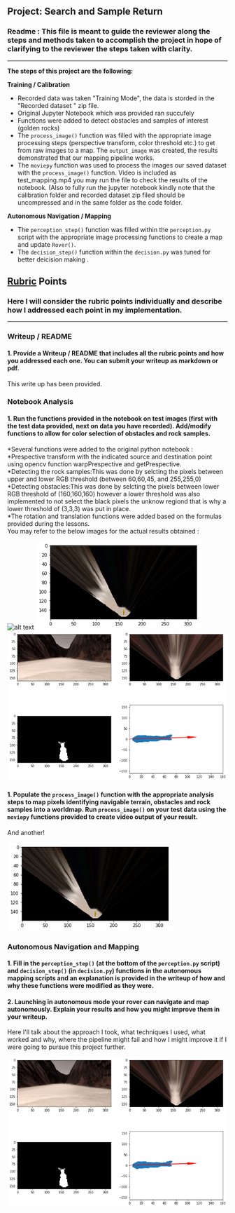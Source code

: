 ## Project: Search and Sample Return
### Readme : This file is meant to guide the reviewer along the steps and methods taken to accomplish the project in hope of clarifying to the reviewer the steps taken with clarity.

---


**The steps of this project are the following:**  

**Training / Calibration**  

* Recorded data was taken  "Training Mode", the data is storded in the "Recorded dataset " zip file. 
* Original Jupyter Notebook which was provided ran succufely 
* Functions were added  to detect obstacles and samples of interest (golden rocks)
* The `process_image()` function was filled with the appropriate image processing steps (perspective transform, color threshold etc.) to get from raw images to a map.  The `output_image` was created, the results  demonstrated that our mapping pipeline works.
* The  `moviepy` function was used to process the images our saved dataset with the `process_image()` function. Video is included as test_mapping.mp4 you may run the file to check the results of the notebook. (Also to fully run the jupyter notebook kindly note that the calibration folder and recorded dataset zip filed should be uncompressed and in the same folder as the code folder.

**Autonomous Navigation / Mapping**

* The  `perception_step()` function was filled within the `perception.py` script with the appropriate image processing functions to create a map and update `Rover()`. 
* The  `decision_step()` function within the `decision.py` was tuned for better deicision making . 
  

[//]: # (Image References)

[image1]: ./reults/img_1.png
[image2]: ./results/img_2.png
[image3]: ./results/img_3.png

## [Rubric](https://review.udacity.com/#!/rubrics/916/view) Points
### Here I will consider the rubric points individually and describe how I addressed each point in my implementation.  

---
### Writeup / README

#### 1. Provide a Writeup / README that includes all the rubric points and how you addressed each one.  You can submit your writeup as markdown or pdf.  

This write up has been provided.

### Notebook Analysis
#### 1. Run the functions provided in the notebook on test images (first with the test data provided, next on data you have recorded). Add/modify functions to allow for color selection of obstacles and rock samples.
*Several functions were added to the original python notebook :   
*Prespective transform with the indicated source and destination point using opencv function warpPrespective and getPrespective.  
*Detecting the rock samples:This was done by selcting the pixels between upper and lower RGB threshold (between 60,60,45, and 255,255,0)  
*Detecting obstacles:This was done by selcting the pixels between  lower RGB threshold of (160,160,160) however a lower threshold was also implemented to not select the black pixels the unknow regiond that is why a lower threshold of (3,3,3) was put in place.  
*The rotation and translation functions were added based on the formulas provided during the lessons.  
You may refer to the below images for the actual results obtained :  

![alt text][image1]
![alt text][image2]
![alt text][image3]  

#### 1. Populate the `process_image()` function with the appropriate analysis steps to map pixels identifying navigable terrain, obstacles and rock samples into a worldmap.  Run `process_image()` on your test data using the `moviepy` functions provided to create video output of your result. 
And another! 

![alt text][image2]
### Autonomous Navigation and Mapping

#### 1. Fill in the `perception_step()` (at the bottom of the `perception.py` script) and `decision_step()` (in `decision.py`) functions in the autonomous mapping scripts and an explanation is provided in the writeup of how and why these functions were modified as they were.


#### 2. Launching in autonomous mode your rover can navigate and map autonomously.  Explain your results and how you might improve them in your writeup.  

Here I'll talk about the approach I took, what techniques I used, what worked and why, where the pipeline might fail and how I might improve it if I were going to pursue this project further.  



![alt text][image3]


